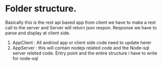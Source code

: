 # Folder structure.

Basically this is the rest api  based app from client we have to make a rest call to the server and 
Server will return json respon.
Response we have to parse and display at client side.


1) AppClient : All andriod app or client side code need to update herer
2) AppServer  : this will contain nodejs related code and the Node-sql server releted code. Entry point and the entire structure i have to write for node-sql
 